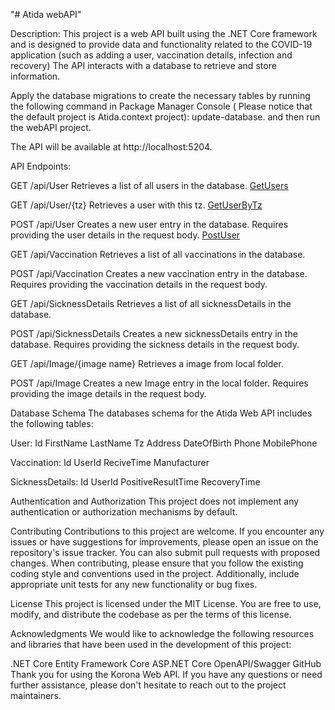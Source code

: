 "# Atida webAPI"

Description:
This project is a web API built using the .NET Core framework and is designed to provide data and functionality related to the COVID-19 application (such as adding a user, vaccination details, infection and recovery) The API interacts with a database to retrieve and store information.

Apply the database migrations to create the necessary tables by running the following command in Package Manager Console ( Please notice that the default project is Atida.context project): update-database.
and then run the webAPI project.

The API will be available at http://localhost:5204.

API Endpoints:

GET /api/User
Retrieves a list of all users in the database.
[GetUsers](https://github.com/ayala-shtreicher/Atida/assets/118370887/0f924c75-b99d-4a6a-9112-b31ad4be2dbd)


GET /api/User/{tz}
Retrieves a user with this tz.
[GetUserByTz](https://github.com/ayala-shtreicher/Atida/assets/118370887/0043624c-d51f-43bf-a945-40be2316dbbd)


POST /api/User
Creates a new user entry in the database. Requires providing the user details in the request body.
[PostUser](https://github.com/ayala-shtreicher/Atida/assets/118370887/b5137475-c46a-4695-9cd4-4763f89a8f30)


GET /api/Vaccination
Retrieves a list of all vaccinations in the database.

POST /api/Vaccination
Creates a new vaccination entry in the database. Requires providing the vaccination details in the request body.

GET /api/SicknessDetails
Retrieves a list of all sicknessDetails in the database.

POST /api/SicknessDetails
Creates a new sicknessDetails entry in the database. Requires providing the sickness details in the request body.


GET /api/Image/{image name}
Retrieves a image from local folder.

POST /api/Image
Creates a new Image entry in the local folder. Requires providing the image details in the request body.

Database Schema
The databases schema for the Atida Web API includes the following tables:

User:
Id
FirstName
LastName
Tz
Address
DateOfBirth
Phone
MobilePhone

Vaccination:
Id
UserId
ReciveTime
Manufacturer

SicknessDetails:
Id
UserId
PositiveResultTime
RecoveryTime

Authentication and Authorization
This project does not implement any authentication or authorization mechanisms by default.

Contributing
Contributions to this project are welcome. 
If you encounter any issues or have suggestions for improvements, please open an issue on the repository's issue tracker.
You can also submit pull requests with proposed changes.
When contributing, please ensure that you follow the existing coding style and conventions used in the project.
Additionally, include appropriate unit tests for any new functionality or bug fixes.

License
This project is licensed under the MIT License. You are free to use, modify, and distribute the codebase as per the terms of this license.

Acknowledgments
We would like to acknowledge the following resources and libraries that have been used in the development of this project:

.NET Core
Entity Framework Core
ASP.NET Core
OpenAPI/Swagger
GitHub
Thank you for using the Korona Web API. If you have any questions or need further assistance, 
please don't hesitate to reach out to the project maintainers.

